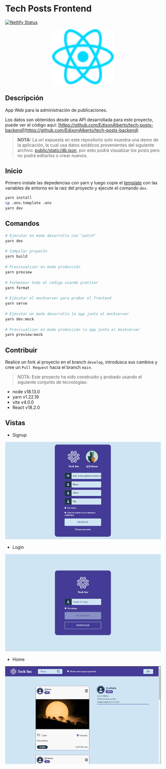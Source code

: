 # Tech Posts Frontend

[![Netlify Status](https://api.netlify.com/api/v1/badges/ea77ae72-8d7b-4800-9391-29d59d9ef891/deploy-status)](https://app.netlify.com/sites/tech-posts-demo/deploys)

<p align="center">
  <a href="https://reactjs.org/" target="blank"><img src="./docs/react.svg" width="200" alt="React Logo" /></a>
</p>

## Descripción

App Web para la administración de publicaciones.

Los datos son obtenidos desde una API desarrollada para este proyecto, puede ver el código aquí:
[https://github.com/EdixonAlberto/tech-posts-backend](https://github.com/EdixonAlberto/tech-posts-backend)

> **NOTA:** La url expuesta en este repositorio solo muestra una demo de la aplicación, la cual usa datos estáticos
> provenientes del siguiente archivo: [public/static/db.json](./public/static/db.json), por esto podrá visualizar los
> posts pero no podrá editarlos o crear nuevos.

## Inicio

Primero instale las depedencias con yarn y luego copie el [template](./.env.template) con las variables de entorno en la
raiz del proyecto y ejecute el comando `dev`.

```sh
yarn install
cp .env.template .env
yarn dev
```

## Comandos

```sh
# Ejecutar en modo desarrollo con "watch"
yarn dev

# Compilar proyecto
yarn build

# Previsualizar en modo producción
yarn preview

# Formatear todo el código usando prettier
yarn format

# Ejecutar el mockserver para probar el frontend
yarn serve

# Ejecutar en modo desarrollo la app junto al mockserver
yarn dev:mock

# Previsualizar en modo producción la app junto al mockserver
yarn preview:mock
```

## Contribuir

Realice un fork al proyecto en el branch `develop`, introdusca sus cambios y cree un `Pull Request` hacia el branch
`main`.

> NOTA: Este proyecto ha sido construido y probado usando el siguiente conjunto de tecnologías:

- node v18.13.0
- yarn v1.22.19
- vite v4.0.0
- React v18.2.0

## Vistas

- Signup

![Signup](./docs/signup.png)

- Login

![Login](./docs/login.png)

- Home

![Home](./docs/home.png)
